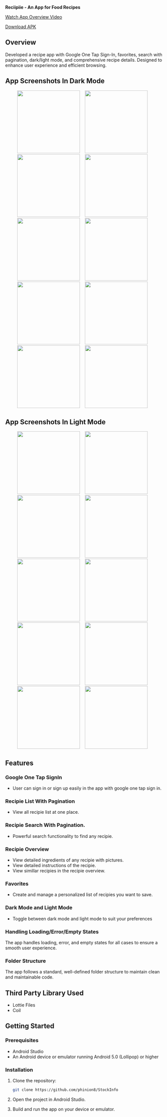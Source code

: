 **Reciipiie - An App for Food Recipes**<br>

[Watch App Overview Video](https://drive.google.com/file/d/1tL5RVgOxrwZm0AQrnSOCvoo4BfZsuRTJ/view?usp=sharing)<br/>

[Download APK](https://drive.google.com/file/d/1ksjkBQi3oq3xb4sszgLsysogqTQWfPOB/view?usp=sharing)

## Overview

Developed a recipe app with Google One Tap Sign-In, favorites, search with pagination, dark/light mode, and comprehensive recipe details. Designed to enhance user experience and efficient browsing.
## App Screenshots In Dark Mode


<p align="center">
  <img src="screenshots/screenshot_1_dark.png" alt="" width="200"/>&nbsp;&nbsp;&nbsp;
  <img src="screenshots/screenshot_2_dark.png" alt="" width="200"/>&nbsp;&nbsp;&nbsp;
  <img src="screenshots/screenshot_3_dark.png" alt="" width="200"/>&nbsp;&nbsp;&nbsp;
  <img src="screenshots/screenshot_4_dark.png" alt="" width="200"/>&nbsp;&nbsp;&nbsp;
  <img src="screenshots/screenshot_5_dark.png" alt="" width="200"/>&nbsp;&nbsp;&nbsp;
  <img src="screenshots/screenshot_6_dark.png" alt="" width="200"/>&nbsp;&nbsp;&nbsp;
  <img src="screenshots/screenshot_7_dark.png" alt="" width="200"/>&nbsp;&nbsp;&nbsp;
  <img src="screenshots/screenshot_8_dark.png" alt="" width="200"/>&nbsp;&nbsp;&nbsp;
  <img src="screenshots/screenshot_9_dark.png" alt="" width="200"/>&nbsp;&nbsp;&nbsp;
  <img src="screenshots/screenshot_10_dark.png" alt="" width="200"/>&nbsp;&nbsp;&nbsp;
</p>

## App Screenshots In Light Mode


<p align="center">
  <img src="screenshots/screenshot_1_light.png" alt="" width="200"/>&nbsp;&nbsp;&nbsp;
  <img src="screenshots/screenshot_2_light.png" alt="" width="200"/>&nbsp;&nbsp;&nbsp;
  <img src="screenshots/screenshot_3_light.png" alt="" width="200"/>&nbsp;&nbsp;&nbsp;
  <img src="screenshots/screenshot_4_light.png" alt="" width="200"/>&nbsp;&nbsp;&nbsp;
  <img src="screenshots/screenshot_5_light.png" alt="" width="200"/>&nbsp;&nbsp;&nbsp;
  <img src="screenshots/screenshot_6_light.png" alt="" width="200"/>&nbsp;&nbsp;&nbsp;
  <img src="screenshots/screenshot_7_light.png" alt="" width="200"/>&nbsp;&nbsp;&nbsp;
  <img src="screenshots/screenshot_8_light.png" alt="" width="200"/>&nbsp;&nbsp;&nbsp;
  <img src="screenshots/screenshot_9_light.png" alt="" width="200"/>&nbsp;&nbsp;&nbsp;
  <img src="screenshots/screenshot_10_light.png" alt="" width="200"/>&nbsp;&nbsp;&nbsp;
</p>


## Features

### Google One Tap SignIn
- User can sign in or sign up easily in the app with google one tap sign in.

### Recipie List With Pagination
- View all recipie list at one place.

### Recipie Search With Pagination.
- Powerful search functionality to find any recipie.

### Recipie Overview
- View detailed ingredients of any recipie with pictures.
- View detailed instructions of the recipie.
- View simillar recipies in the recipie overview.

### Favorites
- Create and manage a personalized list of recipies you want to save.

### Dark Mode and Light Mode
- Toggle between dark mode and light mode to suit your preferences

### Handling Loading/Error/Empty States

The app handles loading, error, and empty states for all cases to ensure a smooth user experience.

### Folder Structure

The app follows a standard, well-defined folder structure to maintain clean and maintainable code.

## Third Party Library Used
- Lottie Files
- Coil

## Getting Started

### Prerequisites
- Android Studio
- An Android device or emulator running Android 5.0 (Lollipop) or higher

### Installation

1. Clone the repository:
    ```bash
    git clone https://github.com/phinion8/StockInfo
    ```

2. Open the project in Android Studio.

3. Build and run the app on your device or emulator.




